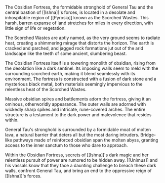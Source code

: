 The Obsidian Fortress, the formidable stronghold of General Tau and the central bastion of [[Ishna]]'s forces, is located in a desolate and inhospitable region of [[Pyrosia]] known as the Scorched Wastes. This harsh, barren expanse of land stretches for miles in every direction, with little sign of life or vegetation.

The Scorched Wastes are aptly named, as the very ground seems to radiate heat, creating a shimmering mirage that distorts the horizon. The earth is cracked and parched, and jagged rock formations jut out of the arid landscape like the teeth of some ancient, slumbering beast.

The Obsidian Fortress itself is a towering monolith of obsidian, rising from the desolation like a dark sentinel. Its imposing walls seem to meld with the surrounding scorched earth, making it blend seamlessly with its environment. The fortress is constructed with a fusion of dark stone and a mysterious black metal, both materials seemingly impervious to the relentless heat of the Scorched Wastes.

Massive obsidian spires and battlements adorn the fortress, giving it an ominous, otherworldly appearance. The outer walls are adorned with wickedly sharp spikes and intricate, rune-covered arches. The entire structure is a testament to the dark power and malevolence that resides within.

General Tau's stronghold is surrounded by a formidable moat of molten lava, a natural barrier that deters all but the most daring intruders. Bridge-like pathways made of reinforced obsidian span the molten abyss, granting access to the inner sanctum to those who dare to approach.

Within the Obsidian Fortress, secrets of [[Ishna]]'s dark magic and her relentless pursuit of power are rumored to be hidden away. [[Unimus]] and his vassals know that they face a daunting challenge to breach these dark walls, confront General Tau, and bring an end to the oppressive reign of [[Ishna]]'s forces.